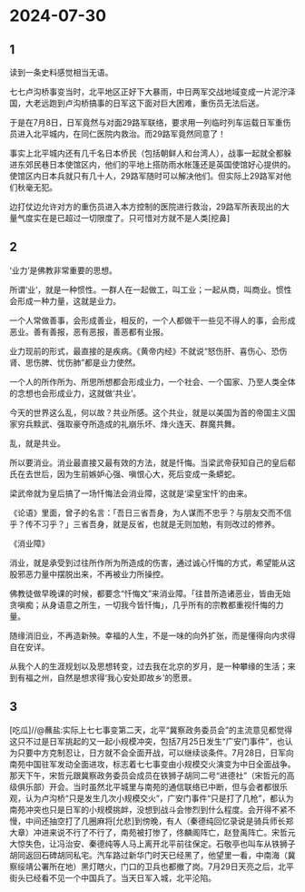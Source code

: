 # 2024-07-30

## 1

读到一条史料感觉相当无语。

七七卢沟桥事变当时，北平地区正好下大暴雨，中日两军交战地域变成一片泥泞泽国，大老远跑到卢沟桥搞事的日军这下面对巨大困难，重伤员无法后送。

于是在7月8日，日军竟然与对面29路军联络，要求用一列临时列车运载日军重伤员进入北平城内，在同仁医院内救治。而29路军竟然同意了！

事实上北平城内还有几千名日本侨民（包括朝鲜人和台湾人），战事一起就全都躲进东郊民巷日本使馆区内，他们的平地上搭防雨水帐篷还是英国使馆好心提供的。使馆区内日本兵就只有几十人，29路军随时可以解决他们。但实际上29路军对他们秋毫无犯。

边打仗边允许对方的重伤员进入本方控制的医院进行救治，29路军所表现出的大量气度实在是已超过一切限度了。只可惜对方就不是人类[挖鼻]

## 2

‘业力’是佛教非常重要的思想。

所谓‘业’，就是一种惯性。一群人在一起做工，叫工业；一起从商，叫商业。惯性会形成一种力量，这就是业力。

一个人常做善事，会形成善业，相反的，一个人都做干一些见不得人的事，会形成恶业。善有善报，恶有恶报，善恶都有业报。

业力现前的形式，最直接的是疾病。《黄帝内经》不就说“怒伤肝、喜伤心、恐伤肾、思伤脾、忧伤肺”都是业力使然。

一个人的所作所为、所思所想都会形成业力，一个社会、一个国家、乃至人类全体的念想也会形成业力，这就做‘共业’。

今天的世界这么乱，何以故？共业所感。这个共业，就是以美国为首的帝国主义国家穷兵黩武、强取豪夺所造成的礼崩乐坏、烽火连天、群魔共舞。

乱，就是共业。

所以要消业。消业最直接又最有效的方法，就是忏悔。当梁武帝获知自己的皇后郗氏在去世后，因为生前嫉妒心强、嗔恨心大，死后变成一条蟒蛇。

梁武帝就为皇后搞了一场忏悔法会消业障，这就是‘梁皇宝忏’的由来。

《论语》里面，曾子的名言：「吾日三省吾身，为人谋而不忠乎？与朋友交而不信乎？传不习乎？」三省吾身，就是反省，也就是无则加勉，有则改过的修养。

《消业障》

消业，就是承受到过往所作所为所造成的伤害，通过诚心忏悔的方式，希望能从这股邪恶力量中摆脱出来，不再被业力所操控。

佛教徒做早晚课的时候，都要念“忏悔文”来消业障。「往昔所造诸恶业，皆由无始贪嗔痴；从身语意之所生，一切我今皆忏悔」，几乎所有的宗教都重视忏悔的力量。

随缘消旧业，不再造新殃。幸福的人生，不是一味的向外扩张，而是懂得向内求得自在安详。

从我个人的生涯规划以及思想转变，过去我在北京的岁月，是一种攀缘的生活；来到有福之州，自然是想求得‘我心安处即故乡’的愿景。

## 3

[吃瓜]//@蘸盐:实际上七七事变第二天，北平“冀察政务委员会”的主流意见都觉得这只不过是日军挑起的又一起小规模冲突，包括7月25日发生“广安门事件”，也认为只要中方克制忍让，日方就不会全面开战，可以继续谈条件。7月28日，日军向南苑中国驻军发动全面进攻，标志着七七事变由小规模交火演变为中日全面战争。那天下午，宋哲元跟冀察政务委员会成员在铁狮子胡同二号“进德社”（宋哲元的高级俱乐部）开会。当时虽然北平城里与南苑的通信联络已中断，但与会者都很乐观，认为卢沟桥“只是发生几次小规模交火”，广安门事件“只是打了几枪”，都认为南苑冲突也只是日军的小规模挑衅，没想到战斗会惨烈到什么程度。会开得不紧不慢，中间还抽空打了几圈麻将[允悲]到傍晚，有人（秦德纯回忆录说是骑兵师长郑大章）冲进来说不行了不行了，南苑被打惨了，佟麟阁阵亡，赵登禹阵亡。宋哲元大惊失色，让冯治安、秦德纯等人马上离开北平前往保定。石敬亭也叫车从铁狮子胡同返回石碑胡同私宅。汽车路过新华门时天已经黑了，他望里一看，中南海（冀察绥靖公署所在地）黑灯瞎火，门口的卫兵也都撤了岗。7月29日天亮之后，北平街头已经看不见一个中国兵了。当天日军入城，北平沦陷。


